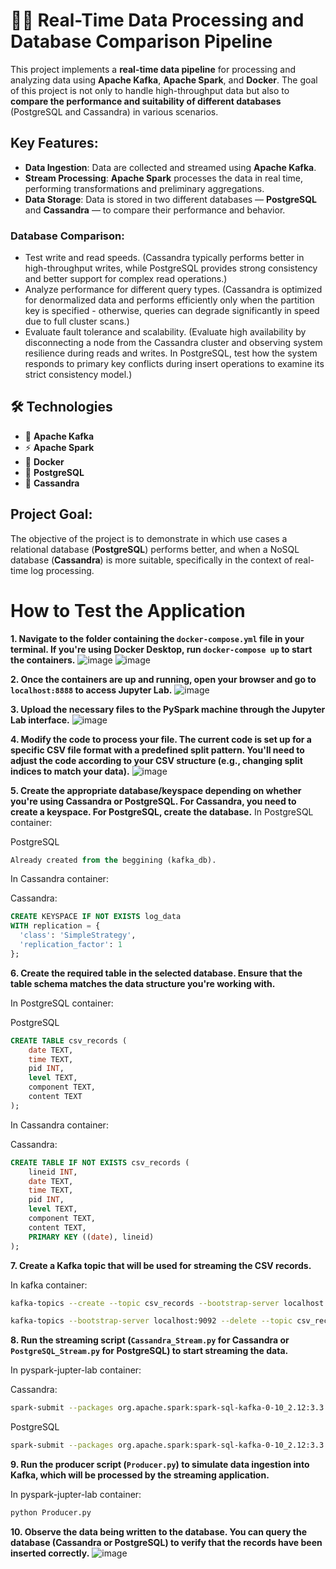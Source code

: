 # 🔄💾 Real-Time Data Processing and Database Comparison Pipeline

This project implements a **real-time data pipeline** for processing and analyzing data using **Apache Kafka**, **Apache Spark**, and **Docker**. The goal of this project is not only to handle high-throughput data but also to **compare the performance and suitability of different databases** (PostgreSQL and Cassandra) in various scenarios.

## Key Features:
- **Data Ingestion**: Data are collected and streamed using **Apache Kafka**.
- **Stream Processing**: **Apache Spark** processes the data in real time, performing transformations and preliminary aggregations.
- **Data Storage**: Data is stored in two different databases — **PostgreSQL** and **Cassandra** — to compare their performance and behavior.

### Database Comparison: 
- Test write and read speeds. (Cassandra typically performs better in high-throughput writes, while PostgreSQL provides strong consistency and better support for complex read operations.)
- Analyze performance for different query types. (Cassandra is optimized for denormalized data and performs efficiently only when the partition key is specified - otherwise, queries can degrade significantly in speed due to full cluster scans.)
- Evaluate fault tolerance and scalability. (Evaluate high availability by disconnecting a node from the Cassandra cluster and observing system resilience during reads and writes. In PostgreSQL, test how the system responds to primary key conflicts during insert operations to examine its strict consistency model.)

## 🛠️ Technologies

- 📨 **Apache Kafka**
- ⚡ **Apache Spark**
- 🐳 **Docker**
- 🐘 **PostgreSQL**
- 🍃 **Cassandra**


## Project Goal:
The objective of the project is to demonstrate in which use cases a relational database (**PostgreSQL**) performs better, and when a NoSQL database (**Cassandra**) is more suitable, specifically in the context of real-time log processing.

# How to Test the Application

**1. Navigate to the folder containing the `docker-compose.yml` file in your terminal. If you're using Docker Desktop, run `docker-compose up` to start the containers.**
![image](https://github.com/user-attachments/assets/51d48300-c1ac-496d-8f0d-0cf401bfab2c)
![image](https://github.com/user-attachments/assets/fae128d7-0c0b-4e0e-b73c-e1229d25cebd)

**2. Once the containers are up and running, open your browser and go to `localhost:8888` to access Jupyter Lab.**
![image](https://github.com/user-attachments/assets/dec8202c-a5ec-4f96-81ec-e95c1a776945)

**3. Upload the necessary files to the PySpark machine through the Jupyter Lab interface.**
![image](https://github.com/user-attachments/assets/573f01e0-9757-4bfa-b75d-d49b413dc888)

**4. Modify the code to process your file. The current code is set up for a specific CSV file format with a predefined split pattern. You'll need to adjust the code according to your CSV structure (e.g., changing split indices to match your data).**
![image](https://github.com/user-attachments/assets/75ecc911-ce73-46e8-b0a3-5620ab62706a)


**5. Create the appropriate database/keyspace depending on whether you're using Cassandra or PostgreSQL. For Cassandra, you need to create a keyspace. For PostgreSQL, create the database.**
In PostgreSQL container:

PostgreSQL
```sql
Already created from the beggining (kafka_db).

```
In Cassandra container:

Cassandra:
```sql
CREATE KEYSPACE IF NOT EXISTS log_data
WITH replication = {
  'class': 'SimpleStrategy',
  'replication_factor': 1
};
```
**6. Create the required table in the selected database. Ensure that the table schema matches the data structure you're working with.**

In PostgreSQL container:

PostgreSQL
```sql
CREATE TABLE csv_records (
    date TEXT,
    time TEXT,
    pid INT,
    level TEXT,
    component TEXT,
    content TEXT
);
```
In Cassandra container:

Cassandra:
```sql
CREATE TABLE IF NOT EXISTS csv_records (
    lineid INT,
    date TEXT,
    time TEXT,
    pid INT,
    level TEXT,
    component TEXT,
    content TEXT,
    PRIMARY KEY ((date), lineid)
);
```
**7. Create a Kafka topic that will be used for streaming the CSV records.**

In kafka container:

```bash
kafka-topics --create --topic csv_records --bootstrap-server localhost:9092 --partitions 1 --replication-factor 1

kafka-topics --bootstrap-server localhost:9092 --delete --topic csv_records
```

**8. Run the streaming script (`Cassandra_Stream.py` for Cassandra or `PostgreSQL_Stream.py` for PostgreSQL) to start streaming the data.**

In pyspark-jupter-lab container:

Cassandra:
```bash
spark-submit --packages org.apache.spark:spark-sql-kafka-0-10_2.12:3.3.0,com.datastax.spark:spark-cassandra-connector_2.12:3.0.0 Cassandra_stream.py
```
PostgreSQL
```bash
spark-submit --packages org.apache.spark:spark-sql-kafka-0-10_2.12:3.3.0,com.datastax.spark:spark-cassandra-connector_2.12:3.0.0,org.postgresql:postgresql:42.7.4 PostgreSQL_stream.py
```
**9. Run the producer script (`Producer.py`) to simulate data ingestion into Kafka, which will be processed by the streaming application.**

In pyspark-jupter-lab container:

```bash
python Producer.py
```
**10. Observe the data being written to the database. You can query the database (Cassandra or PostgreSQL) to verify that the records have been inserted correctly.**
![image](https://github.com/user-attachments/assets/ba8dff7c-0354-46d5-9020-2c2b3a10c9c5)
